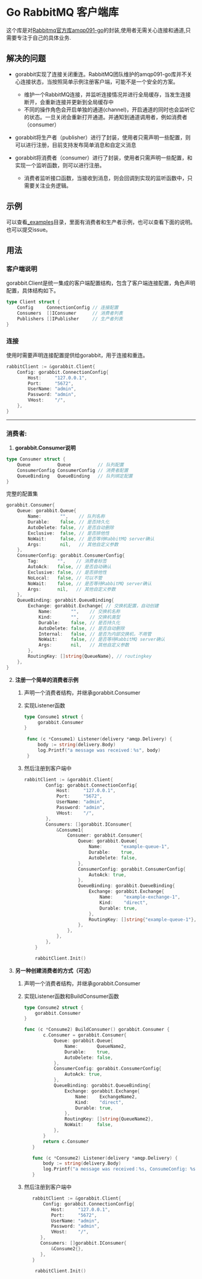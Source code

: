# Go RabbitMQ 客户端库

这个库是对[Rabbitmq官方库amqp091-go](https://github.com/rabbitmq/amqp091-go)的封装,使用者无需关心连接和通道,只需要专注于自己的具体业务.

## 解决的问题

+ gorabbit实现了连接关闭重连。RabbitMQ团队维护的amqp091-go库并不关心连接状态，当按照简单示例注册客户端，可能不是一个安全的方案。

    + 维护一个RabbitMQ连接，并监听连接情况并进行全局缓存，当发生连接断开，会重新连接并更新到全局缓存中
    + 不同的操作角色会开启单独的通道(channel)，开启通道的同时也会监听它的状态。一旦关闭会重新打开通道。并通知到通道调用者，例如消费者（consumer）
  
+ gorabbit将生产者（publisher）进行了封装，使用者只需声明一些配置，则可以进行注册，目前支持发布简单消息和自定义消息

+ gorabbit将消费者（consumer）进行了封装，使用者只需声明一些配置，和实现一个监听函数，则可以进行注册。

  + 消费者监听接口函数，当接收到消息，则会回调到实现的监听函数中，只需要关注业务逻辑。

## 示例

可以查看[_examples](_examples)目录，里面有消费者和生产者示例，也可以查看下面的说明。也可以提交issue。

## 用法

### 客户端说明
gorabbit.Client是统一集成的客户端配置结构，包含了客户端连接配置，角色声明配置，具体结构如下。 
```go
type Client struct {
    Config     ConnectionConfig // 连接配置
    Consumers  []IConsumer      // 消费者列表
    Publishers []IPublisher     // 生产者列表
}
```

### 连接

使用时需要声明连接配置提供给gorabbit，用于连接和重连。

```go
rabbitClient := &gorabbit.Client{
    Config: gorabbit.ConnectionConfig{
        Host:     "127.0.0.1",
        Port:     "5672",
        UserName: "admin",
        Password: "admin",
        VHost:    "/",
    },
}
```


------

### 消费者:

1. **gorabbit.Consumer说明**

```go
type Consumer struct {
	Queue          Queue          // 队列配置
	ConsumerConfig ConsumerConfig // 消费者配置
	QueueBinding   QueueBinding   // 队列绑定配置
}
```

完整的配置集
```go
gorabbit.Consumer{
    Queue: gorabbit.Queue{
        Name:       "",    // 队列名称
        Durable:    false, // 是否持久化
        AutoDelete: false, // 是否自动删除
        Exclusive:  false, // 是否排他性
        NoWait:     false, // 是否等待RabbitMQ server确认
        Args:       nil,   // 其他自定义参数
    },
    ConsumerConfig: gorabbit.ConsumerConfig{
        Tag:       "",    // 消费者标签
        AutoAck:   false, // 是否自动确认
        Exclusive: false, // 是否排他性
        NoLocal:   false, // 可以不管
        NoWait:    false, // 是否等待RabbitMQ server确认
        Args:      nil,   // 其他自定义参数
    },
    QueueBinding: gorabbit.QueueBinding{
        Exchange: gorabbit.Exchange{ // 交换机配置，自动创建
            Name:       "",    // 交换机名称
            Kind:       "",    // 交换机类型
            Durable:    false, // 是否持久化
            AutoDelete: false, // 是否自动删除
            Internal:   false, // 是否为内部交换机，不用管
            NoWait:     false, // 是否等待RabbitMQ server确认
            Args:       nil,   // 其他自定义参数
        },
        RoutingKey: []string{QueueName}, // routingkey
	},
}
```

2. **注册一个简单的消费者示例**

   1. 声明一个消费者结构，并继承gorabbit.Consumer
   
   2. 实现Listener函数
   
      ```go
      type Consume1 struct {
           gorabbit.Consumer
      }
    
       func (c *Consume1) Listener(delivery *amqp.Delivery) {
           body := string(delivery.Body)
           log.Printf("a message was received：%s", body)
       }
      ```
   3. 然后注册到客户端中

       ```go
       rabbitClient := &gorabbit.Client{
               Config: gorabbit.ConnectionConfig{
                   Host:     "127.0.0.1",
                   Port:     "5672",
                   UserName: "admin",
                   Password: "admin",
                   VHost:    "/",
               },
               Consumers: []gorabbit.IConsumer{
                   &Consume1{
                       Consumer: gorabbit.Consumer{
                           Queue: gorabbit.Queue{
                               Name:       "example-queue-1",
                               Durable:    true,
                               AutoDelete: false,
                           },
                           ConsumerConfig: gorabbit.ConsumerConfig{
                               AutoAck: true,
                           },
                           QueueBinding: gorabbit.QueueBinding{
                               Exchange: gorabbit.Exchange{
                                   Name:    "example-exchange-1",
                                   Kind:    "direct",
                                   Durable: true,
                               },
                               RoutingKey: []string{"example-queue-1"},
                           },
                       },
                   },
               },
           }
    
           rabbitClient.Init()
       ```
3. **另一种创建消费者的方式（可选）**  

   1. 声明一个消费者结构，并继承gorabbit.Consumer
   
   2. 实现Listener函数和BuildConsumer函数
   
       ```go
      type Consume2 struct {
           gorabbit.Consumer
      }   
       
      func (c *Consume2) BuildConsumer() gorabbit.Consumer {
              c.Consumer = gorabbit.Consumer{
                  Queue: gorabbit.Queue{
                      Name:       QueueName2,
                      Durable:    true,
                      AutoDelete: false,
                  },
                  ConsumerConfig: gorabbit.ConsumerConfig{
                      AutoAck: true,
                  },
                  QueueBinding: gorabbit.QueueBinding{
                      Exchange: gorabbit.Exchange{
                          Name:    ExchangeName2,
                          Kind:    "direct",
                          Durable: true,
                      },
                      RoutingKey: []string{QueueName2},
                      NoWait:     false,
                  },
              }
              return c.Consumer
          }
      
          func (c *Consume2) Listener(delivery *amqp.Delivery) {
              body := string(delivery.Body)
              log.Printf("a message was received：%s, ConsumeConfig: %s", body, c.Queue.Name)
          }
       ```
   3. 然后注册到客户端中
      ```go
         rabbitClient := &gorabbit.Client{
             Config: gorabbit.ConnectionConfig{
                Host:     "127.0.0.1",
                Port:     "5672",
                UserName: "admin",
                Password: "admin",
                VHost:    "/",
            },
            Consumers: []gorabbit.IConsumer{
                &Consume2{},
            },
         }
    
          rabbitClient.Init()
      ``` 